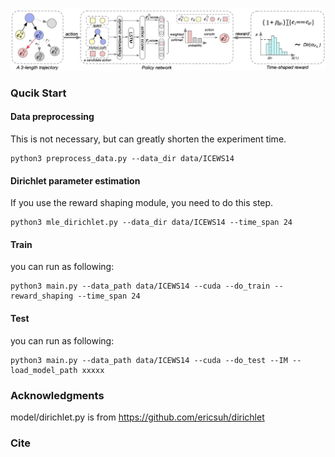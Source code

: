 ![TITer](./img/main.jpg)

### Qucik Start

#### Data preprocessing

This is not necessary, but can greatly shorten the experiment time.

```
python3 preprocess_data.py --data_dir data/ICEWS14
```

#### Dirichlet parameter estimation

If you use the reward shaping module, you need to do this step.

```
python3 mle_dirichlet.py --data_dir data/ICEWS14 --time_span 24
```

#### Train
you can run as following:
```
python3 main.py --data_path data/ICEWS14 --cuda --do_train --reward_shaping --time_span 24
```

#### Test
you can run as following:
```
python3 main.py --data_path data/ICEWS14 --cuda --do_test --IM --load_model_path xxxxx
```

### Acknowledgments
model/dirichlet.py is from https://github.com/ericsuh/dirichlet

### Cite


